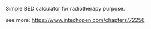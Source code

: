 Simple BED calculator for radiotherapy purpose.

see more: https://www.intechopen.com/chapters/72256
